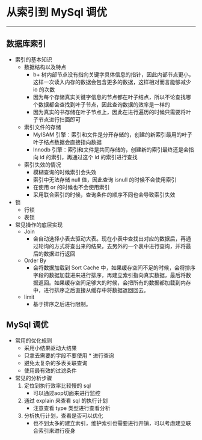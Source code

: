 # 从索引到 MySql 调优

--------------------

## 数据库索引

* 索引的基本知识
  * 数据结构以及特点
    * b+ 树内部节点没有指向关键字具体信息的指针，因此内部节点更小，这样一次读入内存的数据会包含更多的数据，这样相对而言能够减少 io 的次数
    * 因为每个存储真实关键字信息的节点都在叶子结点，所以不论查找哪个数据都会查找到叶子节点，因此查询数据的效率是一样的
    * 因为真实的书存储在叶子节点上，因此在进行遍历的时候只需要将叶子节点进行扫面即可
  * 索引文件的存储
    * MyISAM 引擎：索引和文件是分开存储的，创建的新索引最用的叶子叶子结点数据会直接指向数据
    * Innodb 引擎：索引和文件是共同存储的，创建新的索引最终还是会指向 id 的索引，再通过这个 id 的索引进行查找
  * 索引失效的情况
    * 模糊查询的时候索引会失效
    * 索引中无法存储 null 值，因此查询 isnull 的时候不会使用索引
    * 在使用 or 的时候也不会使用索引
    * 采用联合索引的时候，查询条件的顺序不同也会导致索引失效
* 锁
  * 行锁
  * 表锁
* 常见操作的底层实现
  * Join
    * 会自动选择小表去驱动大表。现在小表中查找出对应的数据后，再通过轮询的方式将查出来的结果，去另外的一个表中进行查询，并将最后的数据进行返回
  * Order By
    * 会将数据加载到 Sort Cache 中，如果缓存空间不足的时候，会将排序字段的数据加载进来进行排序，再建立索引指向真实数据，最后将数据返回。如果缓存空间足够大的时候，会把所有的数据都加载到内存中，进行排序之后直接从缓存中将数据返回回去。
  * limit
    * 基于排序之后进行限制。

## MySql 调优

* 常用的优化规则
  * 采用小结果驱动大结果
  * 只拿去需要的字段不要使用 * 进行查询
  * 避免太复杂的多表关联查询
  * 使用最有效的过滤条件
* 常见的分析步骤
  1. 定位到执行效率比较慢的 sql 
     * 可以通过aop切面来进行监控
  2. 通过 explain 来查看 sql 的执行计划
     * 注意查看 type 类型进行查看分析
  3. 分析执行计划，查看是否可以优化
     * 也不到太多的建立索引，维护索引也需要进行开销，可以考虑建立联合索引来进行瘦身